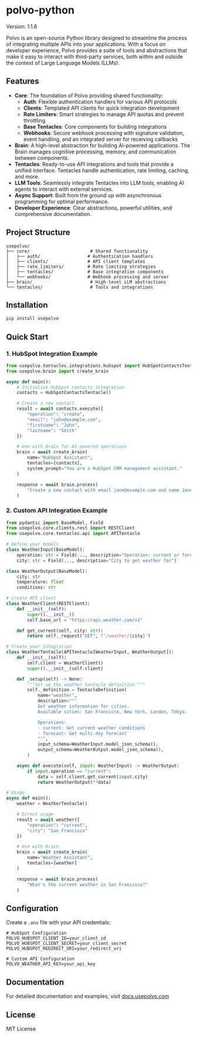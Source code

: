 # polvo-python

Version: 1.1.6

Polvo is an open-source Python library designed to streamline the process of integrating multiple APIs into your applications. With a focus on developer experience, Polvo provides a suite of tools and abstractions that make it easy to interact with third-party services, both within and outside the context of Large Language Models (LLMs).

## Features

- **Core**: The foundation of Polvo providing shared functionality:
  - **Auth**: Flexible authentication handlers for various API protocols
  - **Clients**: Templated API clients for quick integration development
  - **Rate Limiters**: Smart strategies to manage API quotas and prevent throttling
  - **Base Tentacles**: Core components for building integrations
  - **Webhooks**: Secure webhook processing with signature validation, event handling, and an integrated server for receiving callbacks
- **Brain**: A high-level abstraction for building AI-powered applications. The Brain manages cognitive processing, memory, and communication between components.
- **Tentacles**: Ready-to-use API integrations and tools that provide a unified interface. Tentacles handle authentication, rate limiting, caching, and more.
- **LLM Tools**: Seamlessly integrate Tentacles into LLM tools, enabling AI agents to interact with external services.
- **Async Support**: Built from the ground up with asynchronous programming for optimal performance.
- **Developer Experience**: Clear abstractions, powerful utilities, and comprehensive documentation.

## Project Structure

```
usepolvo/
├── core/                       # Shared functionality
│   ├── auth/                  # Authentication handlers
│   ├── clients/               # API client templates
│   ├── rate_limiters/         # Rate limiting strategies
│   ├── tentacles/             # Base integration components
│   └── webhooks/              # Webhook processing and server
├── brain/                      # High-level LLM abstractions
└── tentacles/                  # Tools and integrations
```

## Installation

```bash
pip install usepolvo
```

## Quick Start

### 1. HubSpot Integration Example

```python
from usepolvo.tentacles.integrations.hubspot import HubSpotContactsTentacle
from usepolvo.brain import create_brain

async def main():
    # Initialize HubSpot contacts integration
    contacts = HubSpotContactsTentacle()

    # Create a new contact
    result = await contacts.execute({
        "operation": "create",
        "email": "john@example.com",
        "firstname": "John",
        "lastname": "Smith"
    })

    # Use with Brain for AI-powered operations
    brain = await create_brain(
        name="HubSpot Assistant",
        tentacles=[contacts],
        system_prompt="You are a HubSpot CRM management assistant."
    )

    response = await brain.process(
        "Create a new contact with email jane@example.com and name Jane Doe"
    )
```

### 2. Custom API Integration Example

```python
from pydantic import BaseModel, Field
from usepolvo.core.clients.rest import RESTClient
from usepolvo.core.tentacles.api import APITentacle

# Define your models
class WeatherInput(BaseModel):
    operation: str = Field(..., description="Operation: current or forecast")
    city: str = Field(..., description="City to get weather for")

class WeatherOutput(BaseModel):
    city: str
    temperature: float
    conditions: str

# Create API client
class WeatherClient(RESTClient):
    def __init__(self):
        super().__init__()
        self.base_url = "https://api.weather.com/v1"

    def get_current(self, city: str):
        return self._request("GET", f"/weather/{city}")

# Create your integration
class WeatherTentacle(APITentacle[WeatherInput, WeatherOutput]):
    def __init__(self):
        self.client = WeatherClient()
        super().__init__(self.client)

    def _setup(self) -> None:
        """Set up the weather tentacle definition."""
        self._definition = TentacleDefinition(
            name="weather",
            description="""
            Get weather information for cities.
            Available cities: San Francisco, New York, London, Tokyo.

            Operations:
            - current: Get current weather conditions
            - forecast: Get multi-day forecast
            """,
            input_schema=WeatherInput.model_json_schema(),
            output_schema=WeatherOutput.model_json_schema(),
        )

    async def execute(self, input: WeatherInput) -> WeatherOutput:
        if input.operation == "current":
            data = self.client.get_current(input.city)
            return WeatherOutput(**data)

# Usage
async def main():
    weather = WeatherTentacle()

    # Direct usage
    result = await weather({
        "operation": "current",
        "city": "San Francisco"
    })

    # Use with Brain
    brain = await create_brain(
        name="Weather Assistant",
        tentacles=[weather]
    )

    response = await brain.process(
        "What's the current weather in San Francisco?"
    )
```

## Configuration

Create a `.env` file with your API credentials:

```env
# HubSpot Configuration
POLVO_HUBSPOT_CLIENT_ID=your_client_id
POLVO_HUBSPOT_CLIENT_SECRET=your_client_secret
POLVO_HUBSPOT_REDIRECT_URI=your_redirect_uri

# Custom API Configuration
POLVO_WEATHER_API_KEY=your_api_key
```

## Documentation

For detailed documentation and examples, visit [docs.usepolvo.com](https://docs.usepolvo.com)

## License

MIT License
